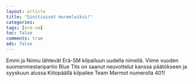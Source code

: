 ```yaml
---
layout: article 
title: "Sinitiaiset murmeleiksi!" 
categories: 
tags: [erä-sm]
toc: false 
comments: true 
ads: false 
---
```


Emmi ja Ninnu lähtevät Erä-SM kilpailuun uudella nimellä. Viime vuoden
suomenmestaripartio Blue Tits on saanut neuvottelut kanssa päätökseen ja
syyskuun alussa Kiilopäällä kilpailee Team Marmot numerolla 401!

